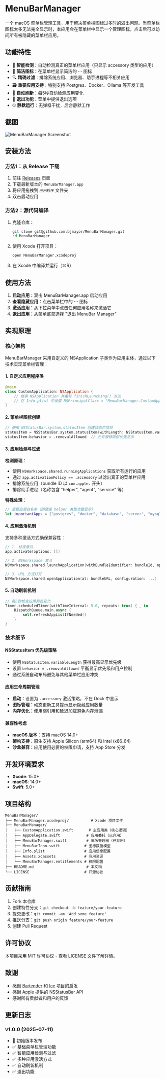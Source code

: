 # MenuBarManager

一个 macOS 菜单栏管理工具，用于解决菜单栏图标过多时的溢出问题。当菜单栏图标太多无法完全显示时，本应用会在菜单栏中显示一个管理图标，点击后可以访问所有被隐藏的菜单栏应用。

## 功能特性

- 🎯 **智能检测**：自动检测真正的菜单栏应用（只显示 accessory 类型的应用）
- 📱 **简洁图标**：在菜单栏显示简洁的 ⋯ 图标
- 🔍 **精确过滤**：排除系统应用、浏览器、助手进程等不相关应用
- 🗃️ **重要应用支持**：特别支持 Postgres、Docker、Ollama 等开发工具
- 🔄 **自动刷新**：每5秒自动检测应用变化
- 🚪 **退出功能**：菜单中提供退出选项
- 🤐 **静默运行**：无弹框干扰，后台静默工作

## 截图

![MenuBarManager Screenshot](screenshot.png)

## 安装方法

### 方法1：从 Release 下载
1. 前往 [Releases](https://github.com/bjmayor/MenuBarManager/releases) 页面
2. 下载最新版本的 `MenuBarManager.app`
3. 将应用拖拽到 `应用程序` 文件夹
4. 双击启动应用

### 方法2：源代码编译
1. 克隆仓库：
   ```bash
   git clone git@github.com:bjmayor/MenuBarManager.git
   cd MenuBarManager
   ```

2. 使用 Xcode 打开项目：
   ```bash
   open MenuBarManager.xcodeproj
   ```

3. 在 Xcode 中编译并运行（⌘R）

## 使用方法

1. **启动应用**：双击 MenuBarManager.app 启动应用
2. **查看隐藏应用**：点击菜单栏中的 ⋯ 图标
3. **激活应用**：从下拉菜单中点击任何应用名称来激活它
4. **退出应用**：从菜单底部选择 "退出 MenuBar Manager"

## 实现原理

### 核心架构

MenuBarManager 采用自定义的 NSApplication 子类作为应用主体，通过以下技术实现菜单栏管理：

#### 1. 自定义应用程序类
```swift
@main
class CustomApplication: NSApplication {
    // 继承 NSApplication 并重写 finishLaunching() 方法
    // 在 Info.plist 中设置 NSPrincipalClass = "MenuBarManager.CustomApplication"
}
```

#### 2. 菜单栏图标创建
```swift
// 使用 NSStatusBar.system.statusItem 创建状态栏项目
statusItem = NSStatusBar.system.statusItem(withLength: NSStatusItem.variableLength)
statusItem.behavior = .removalAllowed  // 允许被移除但优先显示
```

#### 3. 应用检测与过滤

**检测原理**：
- 使用 `NSWorkspace.shared.runningApplications` 获取所有运行的应用
- 通过 `app.activationPolicy == .accessory` 过滤出真正的菜单栏应用
- 排除系统应用（bundle ID 以 `com.apple.` 开头）
- 排除助手进程（名称包含 "helper", "agent", "service" 等）

**特殊处理**：
```swift
// 重要应用白名单（即使是 helper 类型也要显示）
let importantApps = ["postgres", "docker", "database", "server", "mysql", "redis", "mongodb", "ollama"]
```

#### 4. 应用激活机制

支持多种激活方式确保兼容性：
```swift
// 1. 标准激活
app.activate(options: [])

// 2. NSWorkspace 激活  
NSWorkspace.shared.launchApplication(withBundleIdentifier: bundleId, options: [], ...)

// 3. URL 方式打开
NSWorkspace.shared.openApplication(at: bundleURL, configuration: ...)
```

#### 5. 自动刷新机制
```swift
// 每5秒检查应用列表变化
Timer.scheduledTimer(withTimeInterval: 5.0, repeats: true) { _ in
    DispatchQueue.main.async {
        self.refreshAppListIfNeeded()
    }
}
```

### 技术细节

#### NSStatusItem 优先级策略
- 使用 `NSStatusItem.variableLength` 获得最高显示优先级
- 设置 `behavior = .removalAllowed` 平衡显示优先级和用户控制
- 通过系统自动布局避免与其他菜单栏应用冲突

#### 应用生命周期管理
- **启动**：设置为 `.accessory` 激活策略，不在 Dock 中显示
- **图标管理**：动态更新工具提示显示隐藏应用数量
- **内存优化**：使用弱引用和延迟加载避免内存泄漏

#### 兼容性考虑
- **macOS 版本**：支持 macOS 14.0+
- **架构支持**：原生支持 Apple Silicon (arm64) 和 Intel (x86_64)
- **沙盒兼容**：应用使用必要的权限申请，支持 App Store 分发

## 开发环境要求

- **Xcode**: 15.0+
- **macOS**: 14.0+
- **Swift**: 5.0+

## 项目结构

```
MenuBarManager/
├── MenuBarManager.xcodeproj/          # Xcode 项目文件
├── MenuBarManager/
│   ├── CustomApplication.swift       # 主应用类（核心逻辑）
│   ├── AppDelegate.swift            # 应用委托（已弃用）
│   ├── MenuBarManager.swift         # 旧版管理器（已弃用）
│   ├── MenuBarIcon.swift           # 图标数据模型
│   ├── Info.plist                  # 应用信息配置
│   ├── Assets.xcassets             # 应用资源
│   └── MenuBarManager.entitlements # 权限配置
├── README.md                        # 本文档
└── LICENSE                         # 开源协议
```

## 贡献指南

1. Fork 本仓库
2. 创建特性分支：`git checkout -b feature/your-feature`
3. 提交更改：`git commit -am 'Add some feature'`
4. 推送分支：`git push origin feature/your-feature`
5. 创建 Pull Request

## 许可协议

本项目采用 MIT 许可协议 - 查看 [LICENSE](LICENSE) 文件了解详情。

## 致谢

- 感谢 [Bartender](https://www.macbartender.com/) 和 [Ice](https://github.com/jordanbaird/Ice) 项目的启发
- 感谢 Apple 提供的 NSStatusBar API
- 感谢所有贡献者和用户的反馈

## 更新日志

### v1.0.0 (2025-07-11)
- 🎉 初始版本发布
- ✅ 基础菜单栏管理功能
- ✅ 智能应用检测与过滤
- ✅ 多种应用激活方式
- ✅ 自动刷新机制
- ✅ 退出功能